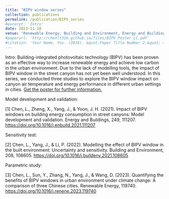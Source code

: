 ```yaml
---
title: "BIPV window series"
collection: publications
permalink: /publication/BIPV_series
#excerpt: 'Intro'
date: 2023-11-28
venue: 'Renewable Energy, Building and Environment, Energy and Buildings'
#paperurl: 'http://chenlt326.github.io/files/BIPV_Poster_LC.pdf'
#citation: 'Your Name, You. (2010). &quot;Paper Title Number 2.&quot; <i>Journal 1</i>. 1(2).'
---
```


Intro:
Building-integrated photovoltaic technology (BIPV) has been proven as an effective way to increase renewable energy and achieve low carbon in the urban environment. Due to the lack of modelling tools, the impact of BIPV window in the street canyon has not yet been well understood. In this series, we conducted three studies to explore the BIPV window impact on canyon air temperature and energy performance in different urban settings in cities.
[Get the poster for further information.](http://chenlt326.github.io/files/BIPV_Poster_LC.pdf)

Model development and validation: 

[1] Chen, L., Zheng, X., Yang, J., & Yoon, J. H. (2021). Impact of BIPV windows on building energy consumption in street canyons: Model development and validation. Energy and Buildings, 249, 111207.
https://doi.org/10.1016/j.enbuild.2021.111207

Sensitivity test: 

[2] Chen, L., Yang, J., & Li, P. (2022). Modelling the effect of BIPV window in the built environment: Uncertainty and sensitivity. Building and Environment, 208, 108605.
https://doi.org/10.1016/j.buildenv.2021.108605

Parametric study: 

[3] Chen, L., Sun, Y., Zhang, N., Yang, J., & Wang, D. (2023). Quantifying the benefits of BIPV windows in urban environment under climate change: A comparison of three Chinese cities. Renewable Energy, 119740.
https://doi.org/10.1016/j.renene.2023.119740
